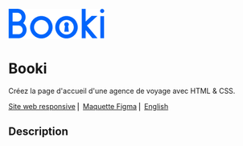 ![Logo de Booki](images/logo/Booki.png)

# Booki

Créez la page d'accueil d'une agence de voyage avec HTML & CSS.

[Site web responsive](https://naofalp.github.io/Booki/) ⎜ [Maquette Figma](https://www.figma.com/design/r9YJyUkpVdrxzBBKGH7reY/Maquettes-Booki-(desktop%2C-mobile%2C-tablette)?node-id=3-0) ⎜ [English](#English)

## Description


